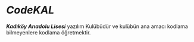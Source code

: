 # _CodeKAL_
**_Kadıköy Anadolu Lisesi_** yazılım Kulübüdür ve kulübün ana amacı kodlama bilmeyenlere kodlama öğretmektir.

